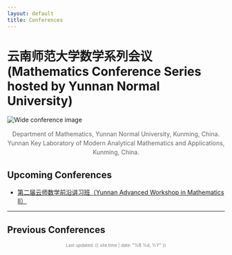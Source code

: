 ```yaml
---
layout: default
title: Conferences
---
```


# 云南师范大学数学系列会议 (Mathematics Conference Series hosted by Yunnan Normal University)

![Wide conference image](.ysd.jpg)

<p style="text-align: center; font-size: 14px; color: #666; line-height: 1.5;">
Department of Mathematics, Yunnan Normal University, Kunming, China. <br/>
Yunnan Key Laboratory of Modern Analytical Mathematics and Applications, Kunming, China.
</p>

## Upcoming Conferences

- [第二届云师数学前沿讲习班（Yunnan Advanced Workshop in Mathematics II）](./yunshi2024.html)

---

## Previous Conferences


<p style="font-size: 10px; text-align: center; color: gray;">
  Last updated: {{ site.time | date: "%B %d, %Y" }}
</p>
